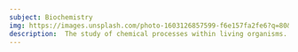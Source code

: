 ```yaml
---
subject: Biochemistry
img: https://images.unsplash.com/photo-1603126857599-f6e157fa2fe6?q=80&w=2070&auto=format&fit=crop&ixlib=rb-4.0.3&ixid=M3wxMjA3fDB8MHxwaG90by1wYWdlfHx8fGVufDB8fHx8fA%3D%3D
description:  The study of chemical processes within living organisms.
---
```

